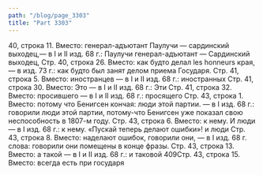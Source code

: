 ```yaml
---
path: "/blog/page_3303"
title: "Part 3303"
---
```


 40, строка 11.
Вместо: генерал-адъютант Паулучи — сардинский выходец,— в I и II изд. 68 г.: Паулучи генерал-адъютант — Сардинский выходец,
Стр. 40, строка 26.
Вместо: как будто делал les honneurs края, — в изд. 73 г.: как будто был занят делом приема Государя.
Стр. 41, строка 5.
Вместо: иностранцев — в I и II изд. 68 г.: иностранных
Стр. 41, строка 30.
Вместо: Это — в I и II изд. 68 г.: Эти
Стр. 41, строка 32.
Вместо: просившего — в I и II изд. 68 г.: просящего
Стр. 43, строка 1.
Вместо: потому что Бенигсен кончая: люди этой партии. — в I изд. 68 г.: говорили люди этой партии, потому-что Бенигсен уже показал свою неспособность в 1807-м году.
Стр. 43, строка 6.
Вместо: к нему. И люди — в I изд. 68 г.: к нему. «Пускай теперь делают ошибки»! и люди
Стр. 43, строка 8.
Вместо: наделают ошибок, говорили они, — в I изд. 68 г. слова: говорили они помещены в конце фразы.
Стр. 43, строка 13.
Вместо: а такой — в I и II изд. 68 г.: и таковой
409Стр. 43, строка 15.
Вместо: всегда есть при государя

